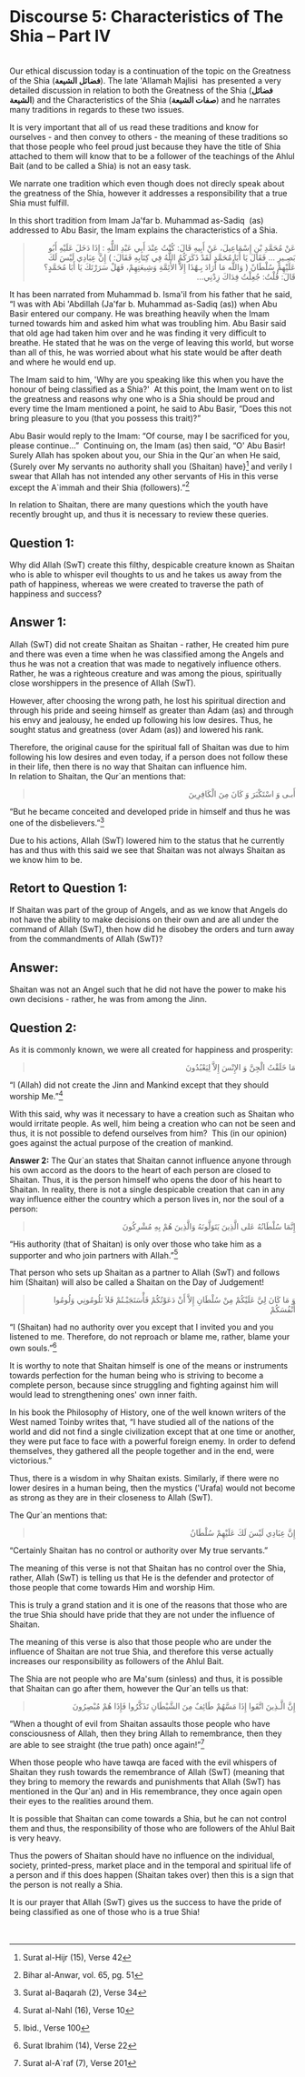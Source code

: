 Discourse 5: Characteristics of The Shia – Part IV
==================================================

   
 Our ethical discussion today is a continuation of the topic on the
Greatness of the Shia (**فضائل الشيعة**). The late 'Allamah Majlisi  has
presented a very detailed discussion in relation to both the Greatness
of the Shia (**فضائل الشيعة**) and the Characteristics of the Shia
(**صفات الشيعة**) and he narrates many traditions in regards to these
two issues.

It is very important that all of us read these traditions and know for
ourselves - and then convey to others - the meaning of these traditions
so that those people who feel proud just because they have the title of
Shia attached to them will know that to be a follower of the teachings
of the Ahlul Bait (and to be called a Shia) is not an easy task.

We narrate one tradition which even though does not direcly speak about
the greatness of the Shia, however it addresses a responsibility that a
true Shia must fulfill.

In this short tradition from Imam Ja'far b. Muhammad as-Sadiq  (as)
addressed to Abu Basir, the Imam explains the characteristics of a Shia.

<blockquote dir="rtl">
  <p>
عَنْ مُحَمَّدِ بْنِ إِسْمَاعِيلَ، عَنْ أَبِيهِ قَالَ: كُنْتُ عِنْدَ
أَبِي عَبْدِ اللٌّهِ : إِذَا دَخَلَ عَلَيْهِ أَبُو بَصِـيرٍ … فَقَالَ
يَا أَبَا مُحَمَّدٍ لَقَدْ ذَكَرَكُمُ اللٌّهُ فِي كِتَابِهِ فَقَالَ: )
إِنَّ عِبَادِي لَيْسَ لَكَ عَلَيْهِمْ سُلْطَانً ( وَاللٌّه مَا أَرَادَ
بِـهٌذَا إِلاَّ الأَئِمَّةِ وَشِيعَتِهِمْ، فَهَلْ سَرَرْتَكَ يَا أَبَا
مُحَمَّدٍ؟ قَالَ: قُلْتُ: جُعِلْتُ فِدَاكَ زِدْنِي…
  </p>
</blockquote>

It has been narrated from Muhammad b. Isma'il from his father that he
said, “I was with Abi 'Abdillah (Ja'far b. Muhammad as-Sadiq (as)) when
Abu Basir entered our company. He was breathing heavily when the Imam
turned towards him and asked him what was troubling him. Abu Basir said
that old age had taken him over and he was finding it very difficult to
breathe. He stated that he was on the verge of leaving this world, but
worse than all of this, he was worried about what his state would be
after death and where he would end up.

The Imam said to him, 'Why are you speaking like this when you have the
honour of being classified as a Shia?'  At this point, the Imam went on
to list the greatness and reasons why one who is a Shia should be proud
and every time the Imam mentioned a point, he said to Abu Basir, “Does
this not bring pleasure to you (that you possess this trait)?”

Abu Basir would reply to the Imam: “Of course, may I be sacrificed for
you, please continue…”  Continuing on, the Imam (as) then said, “O' Abu
Basir!  Surely Allah has spoken about you, our Shia in the Qur\`an when
He said, {Surely over My servants no authority shall you (Shaitan)
have}[^1] and verily I swear that Allah has not intended any other
servants of His in this verse except the A\`immah and their Shia
(followers).”[^2]

In relation to Shaitan, there are many questions which the youth have
recently brought up, and thus it is necessary to review these queries.

Question 1:
-----------

Why did Allah (SwT) create this filthy, despicable creature known as
Shaitan who is able to whisper evil thoughts to us and he takes us away
from the path of happiness, whereas we were created to traverse the path
of happiness and success?

Answer 1:
---------

Allah (SwT) did not create Shaitan as Shaitan - rather, He created him
pure and there was even a time when he was classified among the Angels
and thus he was not a creation that was made to negatively influence
others. Rather, he was a righteous creature and was among the pious,
spiritually close worshippers in the presence of Allah (SwT).

However, after choosing the wrong path, he lost his spiritual direction
and through his pride and seeing himself as greater than Adam (as) and
through his envy and jealousy, he ended up following his low desires.
Thus, he sought status and greatness (over Adam (as)) and lowered his
rank.

Therefore, the original cause for the spiritual fall of Shaitan was due
to him following his low desires and even today, if a person does not
follow these in their life, then there is no way that Shaitan can
influence him.  
 In relation to Shaitan, the Qur\`an mentions that:

<blockquote dir="rtl">
  <p>
أَبـى وَ اسْتَكْبَرَ وَ كَانَ مِنَ الْكَافِرِينَ
  </p>
</blockquote>

“But he became conceited and developed pride in himself and thus he was
one of the disbelievers.”[^3]

Due to his actions, Allah (SwT) lowered him to the status that he
currently has and thus with this said we see that Shaitan was not always
Shaitan as we know him to be.

Retort to Question 1:
---------------------

If Shaitan was part of the group of Angels, and as we know that Angels
do not have the ability to make decisions on their own and are all under
the command of Allah (SwT), then how did he disobey the orders and turn
away from the commandments of Allah (SwT)?

Answer:
-------

Shaitan was not an Angel such that he did not have the power to make his
own decisions - rather, he was from among the Jinn.

Question 2:
-----------

As it is commonly known, we were all created for happiness and
prosperity:

<blockquote dir="rtl">
  <p>
مَا خَلَقْتُ الْجِنَّ وَ الإِنْسَ إِلاَّ لِيَعْبُدُونَ
  </p>
</blockquote>

“I (Allah) did not create the Jinn and Mankind except that they should
worship Me.”[^4]

With this said, why was it necessary to have a creation such as Shaitan
who would irritate people. As well, him being a creation who can not be
seen and thus, it is not possible to defend ourselves from him?  This
(in our opinion) goes against the actual purpose of the creation of
mankind.

**Answer 2:** The Qur\`an states that Shaitan cannot influence anyone
through his own accord as the doors to the heart of each person are
closed to Shaitan. Thus, it is the person himself who opens the door of
his heart to Shaitan. In reality, there is not a single despicable
creation that can in any way influence either the country which a person
lives in, nor the soul of a person:

<blockquote dir="rtl">
  <p>
إِنَّمَا سُلْطَانُهُ عَلى الَّذِينَ يَتَوَلَّونَهُ وَالَّذِينَ هُمْ
بِهِ مُشْرِكُونَ
  </p>
</blockquote>

“His authority (that of Shaitan) is only over those who take him as a
supporter and who join partners with Allah.”[^5]

That person who sets up Shaitan as a partner to Allah (SwT) and follows
him (Shaitan) will also be called a Shaitan on the Day of Judgement!

<blockquote dir="rtl">
  <p>
وَ مَا كَانَ لِيَّ عَلَيْكُمْ مِنْ سُلْطَانِ إِلاَّ أَنْ دَعَوْتُكُمْ
فَأْسَتَجَبْـتُمْ فَلاَ تَلُومُونِي وَلُومُوا أَنْفُسَكُمْ
  </p>
</blockquote>

“I (Shaitan) had no authority over you except that I invited you and you
listened to me. Therefore, do not reproach or blame me, rather, blame
your own souls.”[^6]

It is worthy to note that Shaitan himself is one of the means or
instruments towards perfection for the human being who is striving to
become a complete person, because since struggling and fighting against
him will would lead to strengthening ones' own inner faith.

In his book the Philosophy of History, one of the well known writers of
the West named Toinby writes that, “I have studied all of the nations of
the world and did not find a single civilization except that at one time
or another, they were put face to face with a powerful foreign enemy. In
order to defend themselves, they gathered all the people together and in
the end, were victorious.”

Thus, there is a wisdom in why Shaitan exists. Similarly, if there were
no lower desires in a human being, then the mystics ('Urafa) would not
become as strong as they are in their closeness to Allah (SwT).

The Qur\`an mentions that:

<blockquote dir="rtl">
  <p>
إِنَّ عِبَادِي لَيْسَ لَكَ عَلَيْهِمْ سُلْطَانُ
  </p>
</blockquote>

“Certainly Shaitan has no control or authority over My true servants.”

The meaning of this verse is not that Shaitan has no control over the
Shia, rather, Allah (SwT) is telling us that He is the defender and
protector of those people that come towards Him and worship Him.

This is truly a grand station and it is one of the reasons that those
who are the true Shia should have pride that they are not under the
influence of Shaitan.

The meaning of this verse is also that those people who are under the
influence of Shaitan are not true Shia, and therefore this verse
actually increases our responsibility as followers of the Ahlul Bait.

The Shia are not people who are Ma'sum (sinless) and thus, it is
possible that Shaitan can go after them, however the Qur\`an tells us
that:

<blockquote dir="rtl">
  <p>
إِنَّ الَّـذِينَ اتَّقَوا إِذَا مَسَّهُمْ طَائِفٌ مِنَ الشَّيْطَانِ
تَذَكَّرُوا فَإِذَا هُمْ مُبْصِرُونَ
  </p>
</blockquote>

“When a thought of evil from Shaitan assaults those people who have
consciousness of Allah, then they bring Allah to remembrance, then they
are able to see straight (the true path) once again!”[^7]

When those people who have tawqa are faced with the evil whispers of
Shaitan they rush towards the remembrance of Allah (SwT) (meaning that
they bring to memory the rewards and punishments that Allah (SwT) has
mentioned in the Qur\`an) and in His remembrance, they once again open
their eyes to the realities around them.

It is possible that Shaitan can come towards a Shia, but he can not
control them and thus, the responsibility of those who are followers of
the Ahlul Bait is very heavy.

Thus the powers of Shaitan should have no influence on the individual,
society, printed-press, market place and in the temporal and spiritual
life of a person and if this does happen (Shaitan takes over) then this
is a sign that the person is not really a Shia.

It is our prayer that Allah (SwT) gives us the success to have the pride
of being classified as one of those who is a true Shia!  
    
  

[^1]: Surat al-Hijr (15), Verse 42

[^2]: Bihar al-Anwar, vol. 65, pg. 51

[^3]: Surat al-Baqarah (2), Verse 34

[^4]: Surat al-Nahl (16), Verse 10

[^5]: Ibid., Verse 100

[^6]: Surat Ibrahim (14), Verse 22

[^7]: Surat al-A\`raf (7), Verse 201


